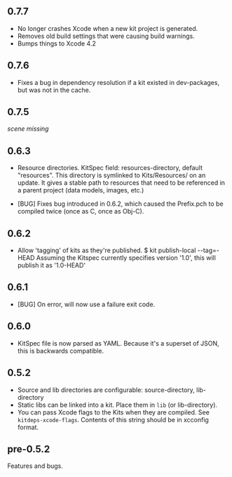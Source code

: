 0.7.7
-----
* No longer crashes Xcode when a new kit project is generated.
* Removes old build settings that were causing build warnings.
* Bumps things to Xcode 4.2

0.7.6
-----
- Fixes a bug in dependency resolution if a kit existed in dev-packages, but was not in the cache.

0.7.5
-----

*scene missing*

0.6.3
-----
* Resource directories. KitSpec field: resources-directory, default "resources". This 
  directory is symlinked to Kits/Resources/<package-name> on an update. It gives a 
  stable path to resources that need to be referenced in a parent project (data models,
  images, etc.)

* [BUG] Fixes bug introduced in 0.6.2, which caused the Prefix.pch to be compiled twice 
  (once as C, once as Obj-C).

0.6.2
-----
* Allow 'tagging' of kits as they're published. 
    $ kit publish-local --tag=-HEAD
  Assuming the Kitspec currently specifies version '1.0', this will publish it as '1.0-HEAD'

0.6.1
-----
* [BUG] On error, will now use a failure exit code.

0.6.0
---------
* KitSpec file is now parsed as YAML. Because it's a superset of JSON,
  this is backwards compatible.

0.5.2
-----

* Source and lib directories are configurable: source-directory, lib-directory 
* Static libs can be linked into a kit. Place them in `lib` (or lib-directory).
* You can pass Xcode flags to the Kits when they are compiled. See
	`kitdeps-xcode-flags`. Contents of this string should be in xcconfig format.

pre-0.5.2
---------

Features and bugs.

